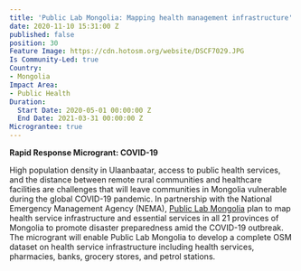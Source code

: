 ```yaml
---
title: 'Public Lab Mongolia: Mapping health management infrastructure'
date: 2020-11-10 15:31:00 Z
published: false
position: 30
Feature Image: https://cdn.hotosm.org/website/DSCF7029.JPG
Is Community-Led: true
Country:
- Mongolia
Impact Area:
- Public Health
Duration:
  Start Date: 2020-05-01 00:00:00 Z
  End Date: 2021-03-31 00:00:00 Z
Micrograntee: true
---
```


**Rapid Response Microgrant: COVID-19**

High population density in Ulaanbaatar, access to public health services, and the distance between remote rural communities and healthcare facilities are challenges that will leave communities in Mongolia vulnerable during the global COVID-19 pandemic. In partnership with the National Emergency Management Agency (NEMA), [Public Lab Mongolia](https://www.publiclabmongolia.org/) plan to map health service infrastructure and essential services in all 21 provinces of Mongolia to promote disaster preparedness amid the COVID-19 outbreak. The microgrant will enable Public Lab Mongolia to develop a complete OSM dataset on health service infrastructure including health services, pharmacies, banks, grocery stores, and petrol stations.